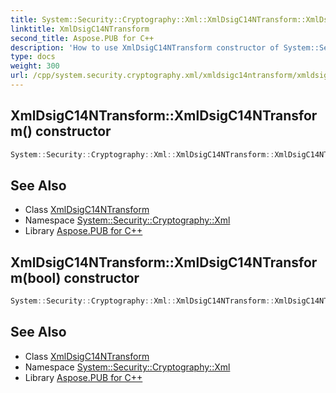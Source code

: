 ```yaml
---
title: System::Security::Cryptography::Xml::XmlDsigC14NTransform::XmlDsigC14NTransform constructor
linktitle: XmlDsigC14NTransform
second_title: Aspose.PUB for C++
description: 'How to use XmlDsigC14NTransform constructor of System::Security::Cryptography::Xml::XmlDsigC14NTransform class in C++.'
type: docs
weight: 300
url: /cpp/system.security.cryptography.xml/xmldsigc14ntransform/xmldsigc14ntransform/
---
```

## XmlDsigC14NTransform::XmlDsigC14NTransform() constructor




```cpp
System::Security::Cryptography::Xml::XmlDsigC14NTransform::XmlDsigC14NTransform()
```

## See Also

* Class [XmlDsigC14NTransform](../)
* Namespace [System::Security::Cryptography::Xml](../../)
* Library [Aspose.PUB for C++](../../../)
## XmlDsigC14NTransform::XmlDsigC14NTransform(bool) constructor




```cpp
System::Security::Cryptography::Xml::XmlDsigC14NTransform::XmlDsigC14NTransform(bool includeComments)
```

## See Also

* Class [XmlDsigC14NTransform](../)
* Namespace [System::Security::Cryptography::Xml](../../)
* Library [Aspose.PUB for C++](../../../)
